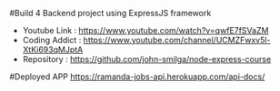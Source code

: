 #Build 4 Backend project using ExpressJS framework
- Youtube Link : https://www.youtube.com/watch?v=qwfE7fSVaZM
- Coding Addict : https://www.youtube.com/channel/UCMZFwxv5l-XtKi693qMJptA
- Repository : https://github.com/john-smilga/node-express-course

#Deployed APP
https://ramanda-jobs-api.herokuapp.com/api-docs/
